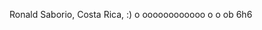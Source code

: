 Ronald Saborio, Costa Rica, :)                                                                                                                                                                             o               oooooooooooo    o  o ob                              6h6